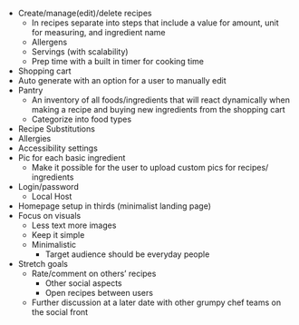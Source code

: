 - Create/manage(edit)/delete recipes
  - In recipes separate into steps that include a value for amount, unit for measuring, and ingredient name
  - Allergens
  - Servings (with scalability)
  - Prep time with a built in timer for cooking time
- Shopping cart
- Auto generate with an option for a user to manually edit
- Pantry
  - An inventory of all foods/ingredients that will react dynamically when making a recipe and buying new ingredients from the shopping cart
  - Categorize into food types
- Recipe Substitutions
- Allergies
- Accessibility settings
- Pic for each basic ingredient
  - Make it possible for the user to upload custom pics for recipes/ ingredients
- Login/password
  - Local Host
- Homepage setup in thirds (minimalist landing page)
- Focus on visuals
  - Less text more images
  - Keep it simple
  - Minimalistic
    - Target audience should be everyday people
- Stretch goals
  - Rate/comment on others’ recipes
    - Other social aspects
    - Open recipes between users
  - Further discussion at a later date with other grumpy chef teams on the social front
